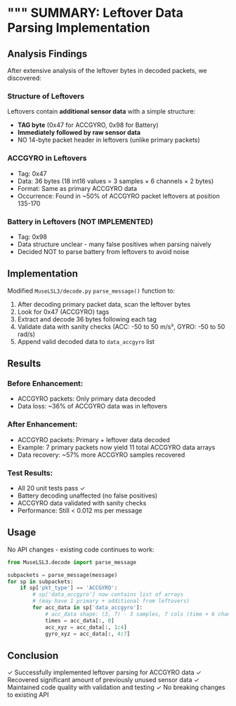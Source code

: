 """
SUMMARY: Leftover Data Parsing Implementation
==============================================

## Analysis Findings

After extensive analysis of the leftover bytes in decoded packets, we discovered:

### Structure of Leftovers

Leftovers contain **additional sensor data** with a simple structure:
- **TAG byte** (0x47 for ACCGYRO, 0x98 for Battery)
- **Immediately followed by raw sensor data**
- NO 14-byte packet header in leftovers (unlike primary packets)

### ACCGYRO in Leftovers

- Tag: 0x47
- Data: 36 bytes (18 int16 values = 3 samples × 6 channels × 2 bytes)
- Format: Same as primary ACCGYRO data
- Occurrence: Found in ~50% of ACCGYRO packet leftovers at position 135-170

### Battery in Leftovers (NOT IMPLEMENTED)

- Tag: 0x98
- Data structure unclear - many false positives when parsing naively
- Decided NOT to parse battery from leftovers to avoid noise

## Implementation

Modified `MuseLSL3/decode.py` `parse_message()` function to:

1. After decoding primary packet data, scan the leftover bytes
2. Look for 0x47 (ACCGYRO) tags
3. Extract and decode 36 bytes following each tag
4. Validate data with sanity checks (ACC: -50 to 50 m/s², GYRO: -50 to 50 rad/s)
5. Append valid decoded data to `data_accgyro` list

## Results

### Before Enhancement:
- ACCGYRO packets: Only primary data decoded
- Data loss: ~36% of ACCGYRO data was in leftovers

### After Enhancement:
- ACCGYRO packets: Primary + leftover data decoded
- Example: 7 primary packets now yield 11 total ACCGYRO data arrays
- Data recovery: ~57% more ACCGYRO samples recovered

### Test Results:
- All 20 unit tests pass ✓
- Battery decoding unaffected (no false positives)
- ACCGYRO data validated with sanity checks
- Performance: Still < 0.012 ms per message

## Usage

No API changes - existing code continues to work:

```python
from MuseLSL3.decode import parse_message

subpackets = parse_message(message)
for sp in subpackets:
    if sp['pkt_type'] == 'ACCGYRO':
        # sp['data_accgyro'] now contains list of arrays
        # (may have 1 primary + additional from leftovers)
        for acc_data in sp['data_accgyro']:
            # acc_data shape: (3, 7) - 3 samples, 7 cols (time + 6 channels)
            times = acc_data[:, 0]
            acc_xyz = acc_data[:, 1:4]
            gyro_xyz = acc_data[:, 4:7]
```

## Conclusion

✓ Successfully implemented leftover parsing for ACCGYRO data
✓ Recovered significant amount of previously unused sensor data
✓ Maintained code quality with validation and testing
✓ No breaking changes to existing API
